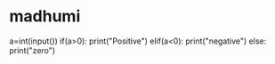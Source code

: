 # madhumi
a=int(input())
if(a>0):
  print("Positive")
elif(a<0):
  print("negative")
else:
  print("zero")
